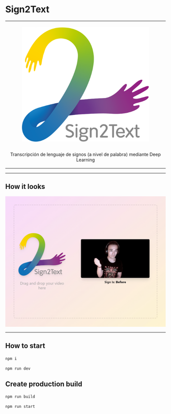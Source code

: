 # Sign2Text

<table align="center"><tr><td align="center" width="9999">

<br />
<img align="center" src="./public/logo.svg" alt="logo" width="400" />

<br />
<br />

Transcripción de lenguaje de signos (a nivel de palabra) mediante Deep Learning
</td></tr></table>

---

## How it looks

![Example](./public//example.gif)

---

## How to start

`npm i`

`npm run dev`

## Create production build

`npm run build`

`npm run start`
